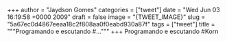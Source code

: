
+++
author = "Jaydson Gomes"
categories = ["tweet"]
date = "Wed Jun 03 16:19:58 +0000 2009"
draft = false
image = "{TWEET_IMAGE}"
slug = "5a67ec0d4867eeaa18c2f808aa0f0eabd930a87f"
tags = ["tweet"]
title = """Programando e escutando #..."""
+++
Programando e escutando #Korn

